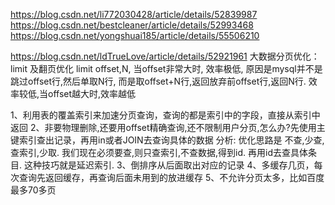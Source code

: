 https://blog.csdn.net/li772030428/article/details/52839987
https://blog.csdn.net/bestcleaner/article/details/52993468
https://blog.csdn.net/yongshuai185/article/details/55506210



https://blog.csdn.net/ldTrueLove/article/details/52921961
大数据分页优化：
limit 及翻页优化
limit offset,N,  当offset非常大时, 效率极低,
原因是mysql并不是跳过offset行,然后单取N行,
而是取offset+N行,返回放弃前offset行,返回N行.
效率较低,当offset越大时,效率越低


1、利用表的覆盖索引来加速分页查询，查询的都是索引中的字段，直接从索引中返回
2、非要物理删除,还要用offset精确查询,还不限制用户分页,怎么办?先使用主键索引查出记录，再用in或者JOIN去查询具体的数据
	分析: 优化思路是 不查,少查,查索引,少取.
	我们现在必须要查,则只查索引,不查数据,得到id.
	再用id去查具体条目.  这种技巧就是延迟索引.
3、倒排序从后面取出对应的记录
4、多缓存几页，每次查询先返回缓存，再查询后面未用到的放进缓存
5、不允许分页太多，比如百度最多70多页

